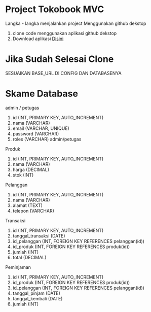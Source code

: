 # Project Tokobook MVC
Langka - langka menjalankan project Menggunakan github dekstop
1. clone code menggunakan aplikasi github dekstop
2. Download aplikasi [Disini](https://desktop.github.com/)


# Jika Sudah Selesai Clone
SESUAIKAN BASE_URL DI CONFIG DAN DATABASENYA

# Skame Database
admin / petugas
1. id (INT, PRIMARY KEY, AUTO_INCREMENT)
2. nama (VARCHAR)
3. email (VARCHAR, UNIQUE)
4. password (VARCHAR)
5. roles (VARCHAR) admin/petugas

Produk
1. id (INT, PRIMARY KEY, AUTO_INCREMENT)
2. nama (VARCHAR)
3. harga (DECIMAL)
4. stok (INT)

Pelanggan
1. id (INT, PRIMARY KEY, AUTO_INCREMENT)
2. nama (VARCHAR)
3. alamat (TEXT)
4. telepon (VARCHAR)

Transaksi
1. id (INT, PRIMARY KEY, AUTO_INCREMENT)
2. tanggal_transaksi (DATE)
3. id_pelanggan (INT, FOREIGN KEY REFERENCES pelanggan(id))
4. id_produk (INT, FOREIGN KEY REFERENCES produk(id))
5. jumlah (INT)
6. total (DECIMAL)

Peminjaman
1. id (INT, PRIMARY KEY, AUTO_INCREMENT)
2. id_produk (INT, FOREIGN KEY REFERENCES produk(id))
3. id_pelanggan (INT, FOREIGN KEY REFERENCES pelanggan(id))
4. tanggal_pinjam (DATE)
5. tanggal_kembali (DATE)
6. jumlah (INT)
